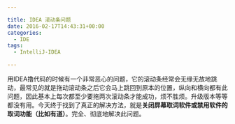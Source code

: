 ```yaml
---

title: IDEA 滚动条问题
date: 2016-02-17T14:43:31+00:00
categories:
  - IDE
tags:
  - IntelliJ-IDEA

---
```




用IDEA撸代码的时候有一个非常恶心的问题，它的滚动条经常会无缘无故地跳动，最常见的就是拖动滚动条之后它会马上跳回到原本的位置，纵向和横向都有此问题，因此基本上每次都至少要拖两次滚动条才能成功，烦不胜烦。升级版本等等都没有用。今天终于找到了真正的解决方法，就是**关闭屏幕取词软件或禁用软件的取词功能（比如有道）**。完全、彻底地解决此问题。

